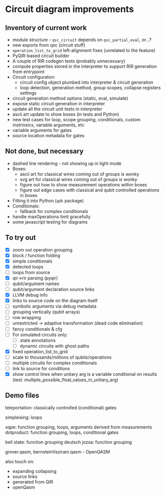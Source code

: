 # Circuit diagram improvements

## Inventory of current work

- module structure - `qsc_circuit` depends on `qsc_partial_eval`, or...?
- new exports from qsc (circuit stuff)
- `operation_list_to_grid` left-alignment fixes (unrelated to the feature)
- PyQIR-based circuit builder
- A couple of RIR codegen tests (probably unnecessary)
- compute properties stored in the interpreter to support RIR generation from entrypoint
- Circuit configuration
  - circuit config object plumbed into interpreter & circuit generation
  - loop detection, generation method, group scopes, collapse registers settings
- circuit generation method options (static, eval, simulate)
- expose static circuit generation in interpreter
- update all the circuit unit tests in interpreter
- ascii art update to show boxes (in tests and Python)
- new test cases for loop, scope grouping, conditionals, custom instrinsics, variable arguments, etc
- variable arguments for gates
- source location metadata for gates

## Not done, but necessary

- dashed line rendering - not showing up in light mode
- Boxes:
  - ascii art for classical wires coming out of groups is wonky
  - svg art for classical wires coming out of groups is wonky
  - figure out how to show measurement operations within boxes
  - figure out edge cases with classical and qubit controlled operations in boxes
- Fitting it into Python (`qdk` package)
- Conditionals:
  - fallback for complex conditionals
- handle maxOperations limit gracefully
- some javascript testing for diagrams

## To try out

- [x] zoom out operation grouping
- [x] block / function folding
- [x] simple conditionals
- [x] detected loops
- [ ] loops from source
- [x] qir->rir parsing (pyqir)
- [ ] qubit/argument names
- [ ] qubit/argument declaration source links
- [x] LLVM debug info
- [x] links to source code on the diagram itself
- [ ] symbolic arguments via debug metadata
- [ ] grouping vertically (qubit arrays)
- [ ] row wrapping
- [ ] unrestricted -> adaptive transformation (dead code elimination)
- [ ] fancy conditionals & cfg
- [ ] For simulated circuits only:
  - [ ] state annotations
  - [ ] dynamic circuits with ghost paths
- [x] fixed operation_list_to_grid
- [ ] scale to thousands/millions of qubits/operations
- [ ] multiple circuits for complex conditionals
- [ ] link to source for conditions
- [x] show control lines when unitary arg is a variable conditional on results (test: multiple_possible_float_values_in_unitary_arg)

## Demo files

teleportation: classically controlled (conditional) gates

simpleising: loops

xqpe: function grouping, loops, arguments derived from measurements
dotproduct: function grouping, loops, conditional gates

bell state: function grouping
deutsch jozsa: function grouping

grover.qasm, bernsteinVazirani.qasm - OpenQASM

also touch on:

- expanding collapsing
- source links
- generated from QIR
- openQasm

